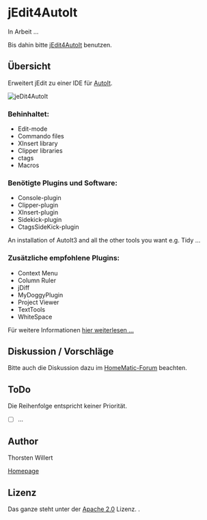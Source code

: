 # jEdit4AutoIt

In Arbeit ...

Bis dahin bitte [jEdit4AutoIt](http://jedit4autoit.thorsten-willert.de/) benutzen.

## Übersicht
Erweitert jEdit zu einer IDE für [AutoIt](http://www.autoistscript.om).

![jeDit4AutoIt](https://thorsten-willert.de/Themen/jEdit/jEdit4AutoIt/bilder/Au3_1.png)

### Behinhaltet:

- Edit-mode
- Commando files
- XInsert library
- Clipper libraries
- ctags
- Macros

### Benötigte Plugins und Software:

- Console-plugin
- Clipper-plugin
- XInsert-plugin
- Sidekick-plugin
- CtagsSideKick-plugin

An installation of AutoIt3 and all the other tools you want e.g. Tidy ...

### Zusätzliche empfohlene Plugins:

- Context Menu
- Column Ruler
- jDiff
- MyDoggyPlugin
- Project Viewer
- TextTools
- WhiteSpace

Für weitere Informationen [hier weiterlesen ...](https://github.com/THWillert/jEdit4AutoIt/wiki)

## Diskussion / Vorschläge
Bitte auch die Diskussion dazu im [HomeMatic-Forum](https://homematic-forum.de/forum/viewtopic.php?f=41&t=46033) beachten.

## ToDo

Die Reihenfolge entspricht keiner Priorität.

 - [ ] ...

 ## Author
 Thorsten Willert

 [Homepage](http://www.thorsten-willert.de/)

 ## Lizenz
 Das ganze steht unter der [Apache 2.0](https://github.com/THWillert/jEdit4AutoIt/blob/master/LICENSE) Lizenz.
.

